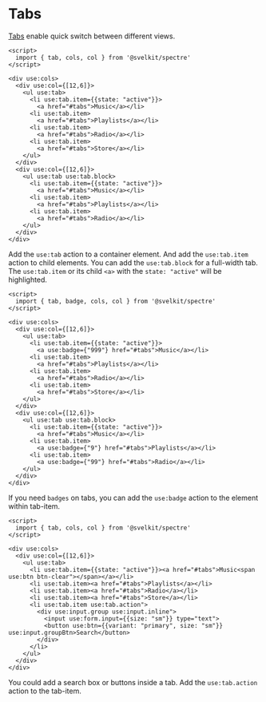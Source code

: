 # Tabs

[Tabs](https://picturepan2.github.io/spectre/components/tabs.html) enable quick switch between different views.

```example
<script>
  import { tab, cols, col } from '@svelkit/spectre'
</script>

<div use:cols>
  <div use:col={[12,6]}>
    <ul use:tab>
      <li use:tab.item={{state: "active"}}>
        <a href="#tabs">Music</a></li>
      <li use:tab.item>
        <a href="#tabs">Playlists</a></li>
      <li use:tab.item>
        <a href="#tabs">Radio</a></li>
      <li use:tab.item>
        <a href="#tabs">Store</a></li>
    </ul>
  </div>
  <div use:col={[12,6]}>
    <ul use:tab use:tab.block>
      <li use:tab.item={{state: "active"}}>
        <a href="#tabs">Music</a></li>
      <li use:tab.item>
        <a href="#tabs">Playlists</a></li>
      <li use:tab.item>
        <a href="#tabs">Radio</a></li>
    </ul>
  </div>
</div>
```

Add the `use:tab` action to a container element. And add the `use:tab.item` action to child elements. You can add the `use:tab.block` for a full-width tab. The `use:tab.item` or its child `<a>` with the `state: "active"` will be highlighted.

```example
<script>
  import { tab, badge, cols, col } from '@svelkit/spectre'
</script>

<div use:cols>
  <div use:col={[12,6]}>
    <ul use:tab>
      <li use:tab.item={{state: "active"}}>
        <a use:badge={"999"} href="#tabs">Music</a></li>
      <li use:tab.item>
        <a href="#tabs">Playlists</a></li>
      <li use:tab.item>
        <a href="#tabs">Radio</a></li>
      <li use:tab.item>
        <a href="#tabs">Store</a></li>
    </ul>
  </div>
  <div use:col={[12,6]}>
    <ul use:tab use:tab.block>
      <li use:tab.item={{state: "active"}}>
        <a href="#tabs">Music</a></li>
      <li use:tab.item>
        <a use:badge={"9"} href="#tabs">Playlists</a></li>
      <li use:tab.item>
        <a use:badge={"99"} href="#tabs">Radio</a></li>
    </ul>
  </div>
</div>
```

If you need `badges` on tabs, you can add the `use:badge` action to the element within tab-item.

```example
<script>
  import { tab, cols, col } from '@svelkit/spectre'
</script>

<div use:cols>
  <div use:col={[12,6]}>
    <ul use:tab>
      <li use:tab.item={{state: "active"}}><a href="#tabs">Music<span use:btn btn-clear"></span></a></li>
      <li use:tab.item><a href="#tabs">Playlists</a></li>
      <li use:tab.item><a href="#tabs">Radio</a></li>
      <li use:tab.item><a href="#tabs">Store</a></li>
      <li use:tab.item use:tab.action">
        <div use:input.group use:input.inline">
          <input use:form.input={{size: "sm"}} type="text">
          <button use:btn={{variant: "primary", size: "sm"}} use:input.groupBtn>Search</button>
        </div>
      </li>
    </ul>
  </div>
</div>
```

You could add a search box or buttons inside a tab. Add the `use:tab.action` action to the tab-item.
